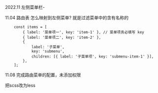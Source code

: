 2022.11 
左侧菜单栏-

11.04
路由表 怎么映射到左侧菜单?
就是过滤菜单中的含有名称的

```
    const items = [
        { label: '菜单项一', key: 'item-1' }, // 菜单项务必填写 key
        { label: '菜单项二', key: 'item-2' },
        {
            label: '子菜单',
            key: 'submenu',
            children: [{ label: '子菜单项', key: 'submenu-item-1' }],
        },
    ];
```

11.08 完成路由菜单的配置，未添加权限


把scss改为less